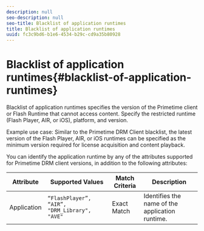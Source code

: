 ```yaml
---
description: null
seo-description: null
seo-title: Blacklist of application runtimes
title: Blacklist of application runtimes
uuid: fc3c9bd6-b1e6-4534-b29c-cd9a35b80928
---
```


# Blacklist of application runtimes{#blacklist-of-application-runtimes}

Blacklist of application runtimes specifies the version of the Primetime client or Flash Runtime that cannot access content. Specify the restricted runtime (Flash Player, AIR, or iOS), platform, and version.

Example use case: Similar to the Primetime DRM Client blacklist, the latest version of the Flash Player, AIR, or iOS runtimes can be specified as the minimum version required for license acquisition and content playback.

You can identify the application runtime by any of the attributes supported for Primetime DRM client versions, in addition to the following attributes:  

| **Attribute** |**Supported Values** |**Match Criteria** |**Description** |
|---|---|---|---|
|  Application  | `“FlashPlayer”, “AIR”, "DRM_Library", "AVE"`  | Exact Match  | Identifies the name of the application runtime.  |

